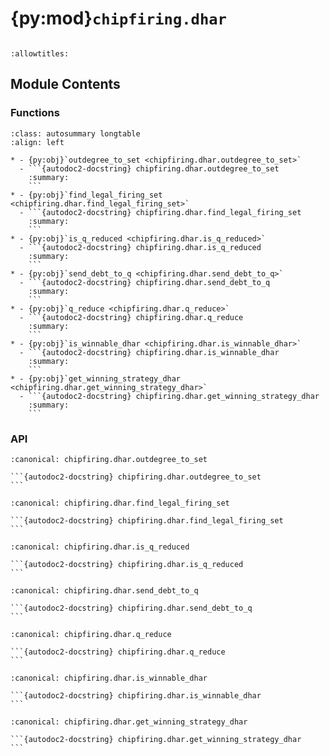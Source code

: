 # {py:mod}`chipfiring.dhar`

```{py:module} chipfiring.dhar
```

```{autodoc2-docstring} chipfiring.dhar
:allowtitles:
```

## Module Contents

### Functions

````{list-table}
:class: autosummary longtable
:align: left

* - {py:obj}`outdegree_to_set <chipfiring.dhar.outdegree_to_set>`
  - ```{autodoc2-docstring} chipfiring.dhar.outdegree_to_set
    :summary:
    ```
* - {py:obj}`find_legal_firing_set <chipfiring.dhar.find_legal_firing_set>`
  - ```{autodoc2-docstring} chipfiring.dhar.find_legal_firing_set
    :summary:
    ```
* - {py:obj}`is_q_reduced <chipfiring.dhar.is_q_reduced>`
  - ```{autodoc2-docstring} chipfiring.dhar.is_q_reduced
    :summary:
    ```
* - {py:obj}`send_debt_to_q <chipfiring.dhar.send_debt_to_q>`
  - ```{autodoc2-docstring} chipfiring.dhar.send_debt_to_q
    :summary:
    ```
* - {py:obj}`q_reduce <chipfiring.dhar.q_reduce>`
  - ```{autodoc2-docstring} chipfiring.dhar.q_reduce
    :summary:
    ```
* - {py:obj}`is_winnable_dhar <chipfiring.dhar.is_winnable_dhar>`
  - ```{autodoc2-docstring} chipfiring.dhar.is_winnable_dhar
    :summary:
    ```
* - {py:obj}`get_winning_strategy_dhar <chipfiring.dhar.get_winning_strategy_dhar>`
  - ```{autodoc2-docstring} chipfiring.dhar.get_winning_strategy_dhar
    :summary:
    ```
````

### API

````{py:function} outdegree_to_set(graph: chipfiring.graph.Graph, vertex: chipfiring.graph.Vertex, subset: typing.Set[chipfiring.graph.Vertex]) -> int
:canonical: chipfiring.dhar.outdegree_to_set

```{autodoc2-docstring} chipfiring.dhar.outdegree_to_set
```
````

````{py:function} find_legal_firing_set(graph: chipfiring.graph.Graph, divisor: chipfiring.divisor.Divisor, q: chipfiring.graph.Vertex) -> typing.Set[chipfiring.graph.Vertex]
:canonical: chipfiring.dhar.find_legal_firing_set

```{autodoc2-docstring} chipfiring.dhar.find_legal_firing_set
```
````

````{py:function} is_q_reduced(graph: chipfiring.graph.Graph, divisor: chipfiring.divisor.Divisor, q: chipfiring.graph.Vertex) -> bool
:canonical: chipfiring.dhar.is_q_reduced

```{autodoc2-docstring} chipfiring.dhar.is_q_reduced
```
````

````{py:function} send_debt_to_q(graph: chipfiring.graph.Graph, divisor: chipfiring.divisor.Divisor, q: chipfiring.graph.Vertex) -> chipfiring.divisor.Divisor
:canonical: chipfiring.dhar.send_debt_to_q

```{autodoc2-docstring} chipfiring.dhar.send_debt_to_q
```
````

````{py:function} q_reduce(graph: chipfiring.graph.Graph, divisor: chipfiring.divisor.Divisor, q: chipfiring.graph.Vertex) -> chipfiring.divisor.Divisor
:canonical: chipfiring.dhar.q_reduce

```{autodoc2-docstring} chipfiring.dhar.q_reduce
```
````

````{py:function} is_winnable_dhar(graph: chipfiring.graph.Graph, divisor: chipfiring.divisor.Divisor) -> bool
:canonical: chipfiring.dhar.is_winnable_dhar

```{autodoc2-docstring} chipfiring.dhar.is_winnable_dhar
```
````

````{py:function} get_winning_strategy_dhar(graph: chipfiring.graph.Graph, divisor: chipfiring.divisor.Divisor) -> typing.Optional[typing.Dict[chipfiring.graph.Vertex, int]]
:canonical: chipfiring.dhar.get_winning_strategy_dhar

```{autodoc2-docstring} chipfiring.dhar.get_winning_strategy_dhar
```
````

